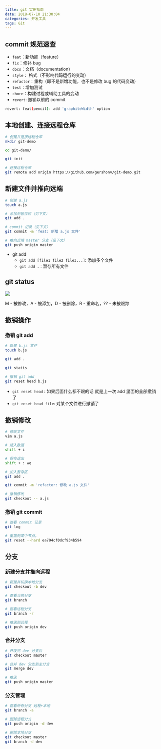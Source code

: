 ```yaml
---
title: git 实用指南
date: 2018-07-10 21:30:04
categories: 开发工具
tags: Git
---
```


## commit 规范速查

- `feat`：新功能（feature）
- `fix`：修补 bug
- `docs`：文档（documentation）
- `style`： 格式（不影响代码运行的变动）
- `refactor`：重构（即不是新增功能，也不是修改 bug 的代码变动）
- `test`：增加测试
- `chore`：构建过程或辅助工具的变动
- `revert`: 撤销以前的 commit
 
 ```bash
 revert: feat(pencil): add 'graphiteWidth' option
 ```

<!--more-->

## 本地创建、连接远程仓库

```bash
# 创建并连接远程仓库
mkdir git-demo

cd git-demo/

git init

# 连接远程仓库
git remote add origin https://github.com/gershonv/git-demo.git
```

## 新建文件并推向远端

```bash
# 创建 a.js
touch a.js

# 添加到暂存区（见下文）
git add .

# commit 记录（见下文）
git commit -m 'feat: 新增 a.js 文件'

# 推向远端 master 分支（见下文）
git push origin master
```

- git add
  - `git add [file1 file2 file3...]`: 添加多个文件
  - `git add .` : 暂存所有文件

## git status

![](https://user-gold-cdn.xitu.io/2019/1/8/1682b86ab859defb?w=505&h=412&f=png&s=45734)

M - 被修改，A - 被添加，D - 被删除，R - 重命名，?? - 未被跟踪

## 撤销操作

### 撤销 git add

```bash
# 新建 b.js 文件
touch b.js

git add .

git statis

# 撤销 git add
git reset head b.js
```

- `git reset head` : 如果后面什么都不跟的话 就是上一次 add 里面的全部撤销了
- `git reset head file`: 对某个文件进行撤销了

## 撤销修改

```bash
# 修改文件
vim a.js

# 插入数据
shift + i

# 保存退出
shift + : wq

# 加入暂存区
git add .

git commit -m 'refactor: 修改 a.js 文件'

# 撤销修改
git checkout -- a.js
```

### 撤销 git commit

```bash
# 查看 commit 记录
git log

# 重置到某个节点。
git reset --hard ea794cf0dcf934b594
```

## 分支

### 新建分支并推向远程

```bash
# 新建并切换本地分支
git checkout -b dev

# 查看当前分支
git branch

# 查看远程分支
git branch -r

# 推送到远程
git push origin dev
```

### 合并分支

```bash
# 开发完 dev 分支后
git checkout master

# 合并 dev 分支到主分支
git merge dev

# 推送
git push origin master
```

### 分支管理

```bash
# 查看所有分支 远程+本地
git branch -a

# 删除远程分支
git push origin -d dev

# 删除本地分支
git checkout master
git branch -d dev
```